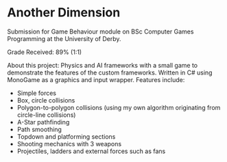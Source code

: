 # Another Dimension

Submission for Game Behaviour module on BSc Computer Games Programming at the University of Derby.

Grade Received: 89% (1:1)

About this project:
Physics and AI frameworks with a small game to demonstrate the features of the custom frameworks. Written in C# using MonoGame as a graphics and input wrapper.
Features include:
 - Simple forces
 - Box, circle collisions
 - Polygon-to-polygon collisions (using my own algorithm originating from circle-line collisions)
 - A-Star pathfinding
 - Path smoothing
 - Topdown and platforming sections
 - Shooting mechanics with 3 weapons
 - Projectiles, ladders and external forces such as fans